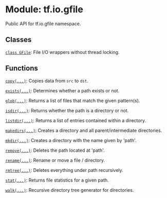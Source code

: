 <div itemscope itemtype="http://developers.google.com/ReferenceObject">
<meta itemprop="name" content="tf.io.gfile" />
<meta itemprop="path" content="Stable" />
</div>

# Module: tf.io.gfile

Public API for tf.io.gfile namespace.

<!-- Placeholder for "Used in" -->


## Classes

[`class GFile`](../../tf/io/gfile/GFile.md): File I/O wrappers without thread locking.

## Functions

[`copy(...)`](../../tf/io/gfile/copy.md): Copies data from `src` to `dst`.

[`exists(...)`](../../tf/io/gfile/exists.md): Determines whether a path exists or not.

[`glob(...)`](../../tf/io/gfile/glob.md): Returns a list of files that match the given pattern(s).

[`isdir(...)`](../../tf/io/gfile/isdir.md): Returns whether the path is a directory or not.

[`listdir(...)`](../../tf/io/gfile/listdir.md): Returns a list of entries contained within a directory.

[`makedirs(...)`](../../tf/io/gfile/makedirs.md): Creates a directory and all parent/intermediate directories.

[`mkdir(...)`](../../tf/io/gfile/mkdir.md): Creates a directory with the name given by 'path'.

[`remove(...)`](../../tf/io/gfile/remove.md): Deletes the path located at 'path'.

[`rename(...)`](../../tf/io/gfile/rename.md): Rename or move a file / directory.

[`rmtree(...)`](../../tf/io/gfile/rmtree.md): Deletes everything under path recursively.

[`stat(...)`](../../tf/io/gfile/stat.md): Returns file statistics for a given path.

[`walk(...)`](../../tf/io/gfile/walk.md): Recursive directory tree generator for directories.

